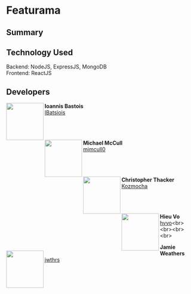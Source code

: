# Featurama

## Summary

## Technology Used
Backend: NodeJS, ExpressJS, MongoDB 
<br>
Frontend: ReactJS

## Developers

<img align="left" src="https://avatars3.githubusercontent.com/u/19176974?s=460&v=4" width="100" height="100">

**Ioannis Bastois**<br>
[IBatsiois](https://github.com/IBatsios)<br><br><br><br>

<img align="left" src="https://avatars1.githubusercontent.com/u/42848059?s=460&v=4" width="100" height="100">

**Michael McCull**<br>
[mjmcull0](https://github.com/mjmccull0)<br><br><br><br>

<img align="left" src="https://avatars0.githubusercontent.com/u/24241518?s=460&v=4" width="100" height="100">

**Christopher Thacker**<br>
[Kozmocha](https://github.com/Kozmocha)<br><br><br><br>

<img align="left" src="https://avatars1.githubusercontent.com/u/38018429?s=460&v=4" width="100" height="100">

**Hieu Vo**<br>
[hvvo](https://github.com/hvvo")<br><br><br><br>

<img align="left" src="https://avatars3.githubusercontent.com/u/26640295?s=460&v=4" width="100" height="100">

**Jamie Weathers**<br>
[jwthrs](https://github.com/jwthrs)<br><br><br><br>

